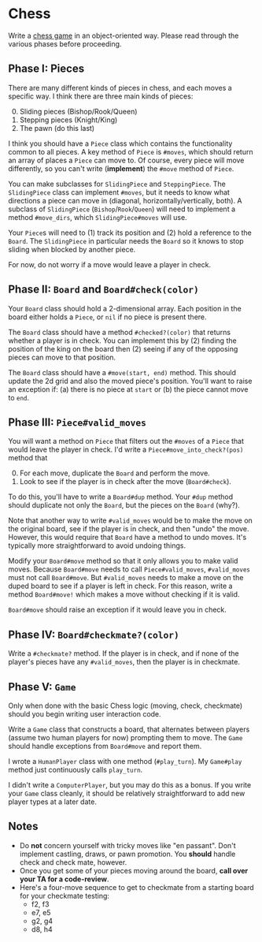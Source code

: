 # Chess

Write a [chess game][wiki-chess] in an object-oriented way. Please
read through the various phases before proceeding.

## Phase I: Pieces

There are many different kinds of pieces in chess, and each moves a
specific way. I think there are three main kinds of pieces:

0. Sliding pieces (Bishop/Rook/Queen)
0. Stepping pieces (Knight/King)
0. The pawn (do this last)

I think you should have a `Piece` class which contains the
functionality common to all pieces. A key method of `Piece` is
`#moves`, which should return an array of places a `Piece` can move
to. Of course, every piece will move differently, so you can't write
(**implement**) the `#move` method of `Piece`.

You can make subclasses for `SlidingPiece` and `SteppingPiece`. The
`SlidingPiece` class can implement `#moves`, but it needs to know what
directions a piece can move in (diagonal, horizontally/vertically,
both). A subclass of `SlidingPiece` (`Bishop`/`Rook`/`Queen`) will
need to implement a method `#move_dirs`, which `SlidingPiece#moves`
will use.

Your `Piece`s will need to (1) track its position and (2) hold a
reference to the `Board`. The `SlidingPiece` in particular needs the
`Board` so it knows to stop sliding when blocked by another piece.

For now, do not worry if a move would leave a player in check.

## Phase II: `Board` and `Board#check(color)`

Your `Board` class should hold a 2-dimensional array. Each position in
the board either holds a `Piece`, or `nil` if no piece is present
there.

The `Board` class should have a method `#checked?(color)` that returns
whether a player is in check. You can implement this by (2) finding
the position of the king on the board then (2) seeing if any of the
opposing pieces can move to that position.

The `Board` class should have a `#move(start, end)` method. This
should update the 2d grid and also the moved piece's position. You'll
want to raise an exception if: (a) there is no piece at `start` or (b)
the piece cannot move to `end`.

## Phase III: `Piece#valid_moves`

You will want a method on `Piece` that filters out the `#moves` of a
`Piece` that would leave the player in check. I'd write a
`Piece#move_into_check?(pos)` method that

0. For each move, duplicate the `Board` and perform the move.
0. Look to see if the player is in check after the move
   (`Board#check`).

To do this, you'll have to write a `Board#dup` method. Your `#dup`
method should duplicate not only the `Board`, but the pieces on the
`Board` (why?).

Note that another way to write `#valid_moves` would be to make the
move on the original board, see if the player is in check, and then
"undo" the move. However, this would require that `Board` have a
method to undo moves. It's typically more straightforward to avoid
undoing things.

Modify your `Board#move` method so that it only allows you to make
valid moves. Because `Board#move` needs to call `Piece#valid_moves`,
`#valid_moves` must not call `Board#move`. But `#valid_moves` needs to
make a move on the duped board to see if a player is left in
check. For this reason, write a method `Board#move!` which makes a
move without checking if it is valid.

`Board#move` should raise an exception if it would leave you in check.

## Phase IV: `Board#checkmate?(color)`

Write a `#checkmate?` method. If the player is in check, and if none
of the player's pieces have any `#valid_moves`, then the player is in
checkmate.

## Phase V: `Game`

Only when done with the basic Chess logic (moving, check, checkmate)
should you begin writing user interaction code.

Write a `Game` class that constructs a board, that alternates between
players (assume two human players for now) prompting them to move. The
`Game` should handle exceptions from `Board#move` and report them.

I wrote a `HumanPlayer` class with one method (`#play_turn`). My
`Game#play` method just continuously calls `play_turn`.

I didn't write a `ComputerPlayer`, but you may do this as a bonus. If
you write your `Game` class cleanly, it should be relatively
straightforward to add new player types at a later date.

## Notes

* Do **not** concern yourself with tricky moves like "en
  passant". Don't implement castling, draws, or pawn promotion. You
  **should** handle check and check mate, however.
* Once you get some of your pieces moving around the board, **call
  over your TA for a code-review**.
* Here's a four-move sequence to get to checkmate from a starting
  board for your checkmate testing:
  * f2, f3
  * e7, e5
  * g2, g4
  * d8, h4

[wiki-chess]: http://en.wikipedia.org/wiki/Chess
